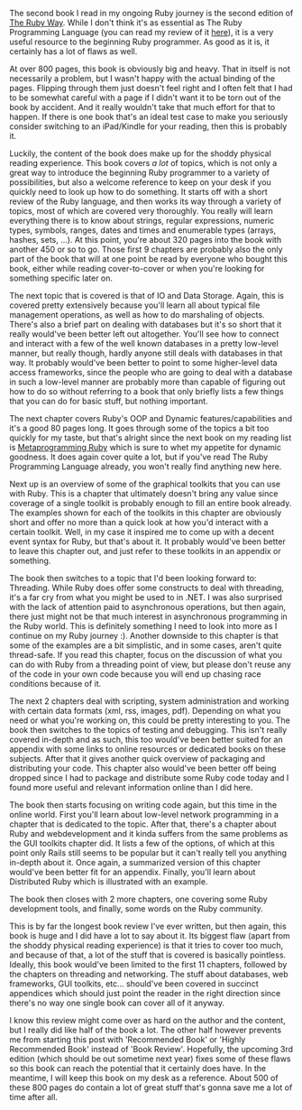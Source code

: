 The second book I read in my ongoing Ruby journey is the second edition of <a href="http://www.amazon.com/Ruby-Way-Second-Techniques-Programming/dp/0672328844/ref=sr_1_1?ie=UTF8&s=books&qid=1283029709&sr=8-1">The Ruby Way</a>.  While I don't think it's as essential as The Ruby Programming Language (you can read my review of it <a href="/blog/2010/08/highly-recommended-book-the-ruby-programming-language/">here</a>), it is a very useful resource to the beginning Ruby programmer.  As good as it is, it certainly has a lot of flaws as well.

At over 800 pages, this book is obviously big and heavy.  That in itself is not necessarily a problem, but I wasn't happy with the actual binding of the pages.  Flipping through them just doesn't feel right and I often felt that I had to be somewhat careful with a page if I didn't want it to be torn out of the book by accident.  And it really wouldn't take that much effort for that to happen.  If there is one book that's an ideal test case to make you seriously consider switching to an iPad/Kindle for your reading, then this is probably it.

Luckily, the content of the book does make up for the shoddy physical reading experience.  This book covers <em>a lot</em> of topics, which is not only a great way to introduce the beginning Ruby programmer to a variety of possibilities, but also a welcome reference to keep on your desk if you quickly need to look up how to do something.  It starts off with a short review of the Ruby language, and then works its way through a variety of topics, most of which are covered very thoroughly.  You really will learn everything there is to know about strings, regular expressions, numeric types, symbols, ranges, dates and times and enumerable types (arrays, hashes, sets, ...).  At this point, you're about 320 pages into the book with another 450 or so to go.  Those first 9 chapters are probably also the only part of the book that will at one point be read by everyone who bought this book, either while reading cover-to-cover or when you're looking for something specific later on.

The next topic that is covered is that of IO and Data Storage.  Again, this is covered pretty extensively because you'll learn all about typical file management operations, as well as how to do marshaling of objects.  There's also a brief part on dealing with databases but it's so short that it really would've been better left out altogether.  You'll see how to connect and interact with a few of the well known databases in a pretty low-level manner, but really though, hardly anyone still deals with databases in that way.  It probably would've been better to point to some higher-level data access frameworks, since the people who are going to deal with a database in such a low-level manner are probably more than capable of figuring out how to do so without referring to a book that only briefly lists a few things that you can do for basic stuff, but nothing important.

The next chapter covers Ruby's OOP and Dynamic features/capabilities and it's a good 80 pages long.  It goes through some of the topics a bit too quickly for my taste, but that's alright since the next book on my reading list is <a href="http://www.amazon.com/Metaprogramming-Ruby-Program-Like-Pros/dp/1934356476/ref=sr_1_1?ie=UTF8&s=books&qid=1283033138&sr=8-1">Metaprogramming Ruby</a> which is sure to whet my appetite for dynamic goodness.  It does again cover quite a lot, but if you've read The Ruby Programming Language already, you won't really find anything new here.  

Next up is an overview of some of the graphical toolkits that you can use with Ruby.  This is a chapter that ultimately doesn't bring any value since coverage of a single toolkit is probably enough to fill an entire book already. The examples shown for each of the toolkits in this chapter are obviously short and offer no more than a quick look at how you'd interact with a certain toolkit.  Well, in my case it inspired me to come up with a decent event syntax for Ruby, but that's about it.  It probably would've been better to leave this chapter out, and just refer to these toolkits in an appendix or something.

The book then switches to a topic that I'd been looking forward to: Threading.  While Ruby does offer some constructs to deal with threading, it's a far cry from what you might be used to in .NET.  I was also surprised with the lack of attention paid to asynchronous operations, but then again, there just might not be that much interest in asynchronous programming in the Ruby world.  This is definitely something I need to look into more as I continue on my Ruby journey :).  Another downside to this chapter is that some of the examples are a bit simplistic, and in some cases, aren't quite thread-safe.  If you read this chapter, focus on the discussion of what you can do with Ruby from a threading point of view, but please don't reuse any of the code in your own code because you will end up chasing race conditions because of it.

The next 2 chapters deal with scripting, system administration and working with certain data formats (xml, rss, images, pdf).  Depending on what you need or what you're working on, this could be pretty interesting to you.  The book then switches to the topics of testing and debugging.  This isn't really covered in-depth and as such, this too would've been better suited for an appendix with some links to online resources or dedicated books on these subjects.  After that it gives another quick overview of packaging and distributing your code.  This chapter also would've been better off being dropped since I had to package and distribute some Ruby code today and I found more useful and relevant information online than I did here.

The book then starts focusing on writing code again, but this time in the online world.  First you'll learn about low-level network programming in a chapter that is dedicated to the topic.  After that, there's a chapter about Ruby and webdevelopment and it kinda suffers from the same problems as the GUI toolkits chapter did.  It lists a few of the options, of which at this point only Rails still seems to be popular but it can't really tell you anything in-depth about it.  Once again, a summarized version of this chapter would've been better fit for an appendix.  Finally, you'll learn about Distributed Ruby which is illustrated with an example.  

The book then closes with 2 more chapters, one covering some Ruby development tools, and finally, some words on the Ruby community.

This is by far the longest book review I've ever written, but then again, this book is huge and I did have a lot to say about it.  Its biggest flaw (apart from the shoddy physical reading experience) is that it tries to cover too much, and because of that, a lot of the stuff that is covered is basically pointless.  Ideally, this book would've been limited to the first 11 chapters, followed by the chapters on threading and networking.  The stuff about databases, web frameworks, GUI toolkits, etc... should've been covered in succinct appendices which should just point the reader in the right direction since there's no way one single book can cover all of it anyway.

I know this review might come over as hard on the author and the content, but I really did like half of the book a lot.  The other half however prevents me from starting this post with 'Recommended Book' or 'Highly Recommended Book' instead of 'Book Review'.  Hopefully, the upcoming 3rd edition (which should be out sometime next year) fixes some of these flaws so this book can reach the potential that it certainly does have.  In the meantime, I will keep this book on my desk as a reference.  About 500 of these 800 pages do contain a lot of great stuff that's gonna save me a lot of time after all.
